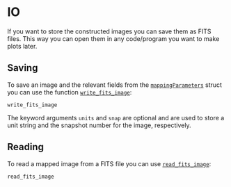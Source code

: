# IO

If you want to store the constructed images you can save them as FITS files. This way you can open them in any code/program you want to make plots later.

## Saving

To save an image and the relevant fields from the [`mappingParameters`](@ref) struct you can use the function [`write_fits_image`](@ref):

```@docs
write_fits_image
```

The keyword arguments `units` and `snap` are optional and are used to store a unit string and the snapshot number for the image, respectively.


## Reading

To read a mapped image from a FITS file you can use [`read_fits_image`](@ref):

```@docs
read_fits_image
```